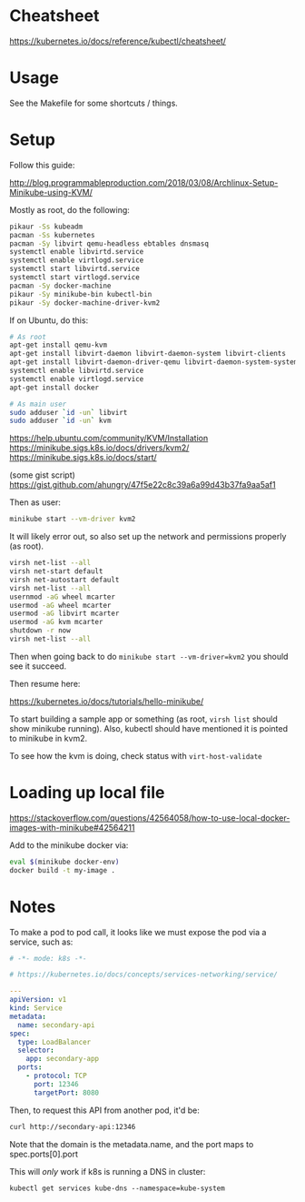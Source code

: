 # Cheatsheet

https://kubernetes.io/docs/reference/kubectl/cheatsheet/

# Usage

See the Makefile for some shortcuts / things.

# Setup

Follow this guide:

http://blog.programmableproduction.com/2018/03/08/Archlinux-Setup-Minikube-using-KVM/

Mostly as root, do the following:

```sh
pikaur -Ss kubeadm
pacman -Ss kubernetes
pacman -Sy libvirt qemu-headless ebtables dnsmasq
systemctl enable libvirtd.service
systemctl enable virtlogd.service
systemctl start libvirtd.service
systemctl start virtlogd.service
pacman -Sy docker-machine
pikaur -Sy minikube-bin kubectl-bin
pikaur -Sy docker-machine-driver-kvm2
```

If on Ubuntu, do this:

```sh
# As root
apt-get install qemu-kvm
apt-get install libvirt-daemon libvirt-daemon-system libvirt-clients
apt-get install libvirt-daemon-driver-qemu libvirt-daemon-system-systemd
systemctl enable libvirtd.service
systemctl enable virtlogd.service
apt-get install docker

# As main user
sudo adduser `id -un` libvirt
sudo adduser `id -un` kvm
```

https://help.ubuntu.com/community/KVM/Installation
https://minikube.sigs.k8s.io/docs/drivers/kvm2/
https://minikube.sigs.k8s.io/docs/start/

(some gist script)
https://gist.github.com/ahungry/47f5e22c8c39a6a99d43b37fa9aa5af1

Then as user:

```sh
minikube start --vm-driver kvm2
```

It will likely error out, so also set up the network and permissions properly (as root).


```sh
virsh net-list --all
virsh net-start default
virsh net-autostart default
virsh net-list --all
usernmod -aG wheel mcarter
usermod -aG wheel mcarter
usermod -aG libvirt mcarter
usermod -aG kvm mcarter
shutdown -r now
virsh net-list --all
```

Then when going back to do `minikube start --vm-driver=kvm2` you should see it succeed.

Then resume here:

https://kubernetes.io/docs/tutorials/hello-minikube/

To start building a sample app or something (as root, `virsh list` should show minikube running).
Also, kubectl should have mentioned it is pointed to minikube in kvm2.

To see how the kvm is doing, check status with `virt-host-validate`

#  Loading up local file

https://stackoverflow.com/questions/42564058/how-to-use-local-docker-images-with-minikube#42564211

Add to the minikube docker via:

```sh
eval $(minikube docker-env)
docker build -t my-image .
```

# Notes

To make a pod to pod call, it looks like we must expose the pod via a
service, such as:

```yaml
# -*- mode: k8s -*-

# https://kubernetes.io/docs/concepts/services-networking/service/

---
apiVersion: v1
kind: Service
metadata:
  name: secondary-api
spec:
  type: LoadBalancer
  selector:
    app: secondary-app
  ports:
    - protocol: TCP
      port: 12346
      targetPort: 8080
```

Then, to request this API from another pod, it'd be:

```sh
curl http://secondary-api:12346
```

Note that the domain is the metadata.name, and the port maps to spec.ports[0].port

This will *only* work if k8s is running a DNS in cluster:

`kubectl get services kube-dns --namespace=kube-system`
